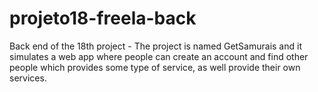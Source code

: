# projeto18-freela-back
Back end of the 18th project - The project is named GetSamurais and it simulates a web app where people can create an account and find other people which provides some type of service, as well provide their own services.

